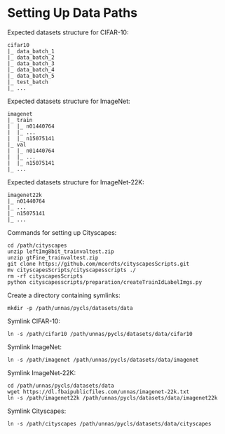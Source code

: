 # Setting Up Data Paths

Expected datasets structure for CIFAR-10:

```
cifar10
|_ data_batch_1
|_ data_batch_2
|_ data_batch_3
|_ data_batch_4
|_ data_batch_5
|_ test_batch
|_ ...
```

Expected datasets structure for ImageNet:

```
imagenet
|_ train
|  |_ n01440764
|  |_ ...
|  |_ n15075141
|_ val
|  |_ n01440764
|  |_ ...
|  |_ n15075141
|_ ...
```

Expected datasets structure for ImageNet-22K:

```
imagenet22k
|_ n01440764
|_ ...
|_ n15075141
|_ ...
```

Commands for setting up Cityscapes:

```
cd /path/cityscapes
unzip leftImg8bit_trainvaltest.zip
unzip gtFine_trainvaltest.zip
git clone https://github.com/mcordts/cityscapesScripts.git
mv cityscapesScripts/cityscapesscripts ./
rm -rf cityscapesScripts
python cityscapesscripts/preparation/createTrainIdLabelImgs.py
```

Create a directory containing symlinks:

```
mkdir -p /path/unnas/pycls/datasets/data
```

Symlink CIFAR-10:

```
ln -s /path/cifar10 /path/unnas/pycls/datasets/data/cifar10
```

Symlink ImageNet:

```
ln -s /path/imagenet /path/unnas/pycls/datasets/data/imagenet
```

Symlink ImageNet-22K:

```
cd /path/unnas/pycls/datasets/data
wget https://dl.fbaipublicfiles.com/unnas/imagenet-22k.txt
ln -s /path/imagenet22k /path/unnas/pycls/datasets/data/imagenet22k
```

Symlink Cityscapes:

```
ln -s /path/cityscapes /path/unnas/pycls/datasets/data/cityscapes
```